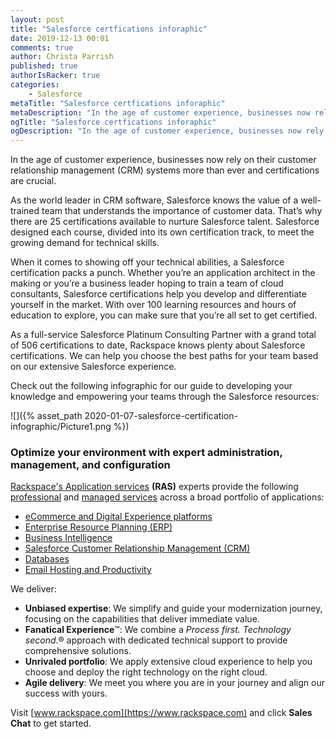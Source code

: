 ```yaml
---
layout: post
title: "Salesforce certfications inforaphic"
date: 2019-12-13 00:01
comments: true
author: Christa Parrish
published: true
authorIsRacker: true
categories:
    - Salesforce
metaTitle: "Salesforce certfications inforaphic"
metaDescription: "In the age of customer experience, businesses now rely on their customer relationship management (CRM) systems more than ever and certifications are crucial."
ogTitle: "Salesforce certfications inforaphic"
ogDescription: "In the age of customer experience, businesses now rely on their customer relationship management (CRM) systems more than ever and certifications are crucial."
---
```


In the age of customer experience, businesses now rely on their customer relationship management (CRM) systems more than ever and certifications are crucial.

<!-- more -->

As the world leader in CRM software, Salesforce knows the value of a well-trained team that understands the importance of customer data. That’s why there are 25 certifications available to nurture Salesforce talent. Salesforce designed each course, divided into its own certification track, to meet the growing demand for technical skills.

When it comes to showing off your technical abilities, a Salesforce certification packs a punch. Whether you’re an application architect in the making or you’re a business leader hoping to train a team of cloud consultants, Salesforce certifications help you develop and differentiate yourself in the market. With over 100 learning resources and hours of education to explore, you can make sure that you’re all set to get certified.

As a full-service Salesforce Platinum Consulting Partner with a grand total of 506 certifications to date, Rackspace knows plenty about Salesforce certifications. We can help you choose the best paths for your team based on our extensive Salesforce experience.

Check out the following infographic for our guide to developing your knowledge and empowering your teams through the Salesforce resources:

![]({% asset_path 2020-01-07-salesforce-certification-infographic/Picture1.png %})

### Optimize your environment with expert administration, management, and configuration

[Rackspace's Application services](https://www.rackspace.com/application-services)
**(RAS)** experts provide the following [professional](https://www.rackspace.com/application-management/professional-services)
and
[managed services](https://www.rackspace.com/application-management/managed-services) across
a broad portfolio of applications:

- [eCommerce and Digital Experience platforms](https://www.rackspace.com/ecommerce-digital-experience)
- [Enterprise Resource Planning (ERP)](https://www.rackspace.com/erp)
- [Business Intelligence](https://www.rackspace.com/business-intelligence)
- [Salesforce Customer Relationship Management (CRM)](https://www.rackspace.com/salesforce-managed-services)
- [Databases](https://www.rackspace.com/dba-services)
- [Email Hosting and Productivity](https://www.rackspace.com/email-hosting)

We deliver:

- **Unbiased expertise**: We simplify and guide your modernization journey,
focusing on the capabilities that deliver immediate value.
- **Fanatical Experience**&trade;: We combine a *Process first. Technology second*.&reg;
approach with dedicated technical support to provide comprehensive solutions.
- **Unrivaled portfolio**: We apply extensive cloud experience to help you
choose and deploy the right technology on the right cloud.
- **Agile delivery**: We meet you where you are in your journey and align
our success with yours.

Visit [www.rackspace.com](https://www.rackspace.com) and click **Sales Chat** to get started.
